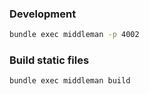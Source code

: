 ### Development

```bash
bundle exec middleman -p 4002
```

### Build static files

```bash
bundle exec middleman build
```
